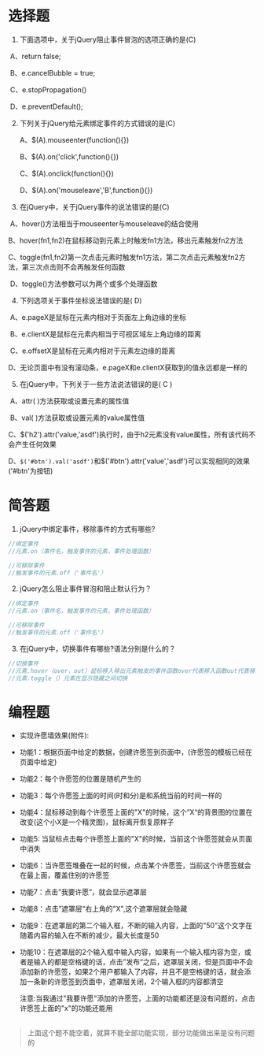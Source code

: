 # 选择题

1. 下面选项中，关于jQuery阻止事件冒泡的选项正确的是(C)

​       A、return false;

​       B、e.cancelBubble = true;

​       C、e.stopPropagation()

​       D、e.preventDefault();


2. 下列关于jQuery给元素绑定事件的方式错误的是(C)

   A、$(A).mouseenter(function(){})

   B、$(A).on('click',function(){})

   C、$(A).onclick(function(){})

   D、$(A).on('mouseleave','B',function(){})


3. 在jQuery中，关于jQuery事件的说法错误的是(C)

​       A、hover()方法相当于mouseenter与mouseleave的结合使用

​       B、hover(fn1,fn2)在鼠标移动到元素上时触发fn1方法，移出元素触发fn2方法

​       C、toggle(fn1,fn2)第一次点击元素时触发fn1方法，第二次点击元素触发fn2方法，第三次点击则不会再触发任何函数

​       D、toggle()方法参数可以为两个或多个处理函数


4. 下列选项关于事件坐标说法错误的是( D)

​     A、e.pageX是鼠标在元素内相对于页面左上角边缘的坐标

​     B、e.clientX是鼠标在元素内相当于可视区域左上角边缘的距离

​     C、e.offsetX是鼠标在元素内相对于元素左边缘的距离

​     D、无论页面中有没有滚动条，e.pageX和e.clientX获取到的值永远都是一样的

5. 在jQuery中，下列关于一些方法说法错误的是(  C )

​     A、attr( )方法获取或设置元素的属性值

​     B、val( )方法获取或设置元素的value属性值

​     C、$('h2').attr('value,'asdf')执行时，由于h2元素没有value属性，所有该代码不会产生任何效果

​     D、`$('#btn').val('asdf')`和$('#btn').attr('value','asdf')可以实现相同的效果('#btn'为按钮)




# 简答题

1. jQuery中绑定事件，移除事件的方式有哪些? 
```js
//绑定事件
//元素.on（事件名，触发事件的元素，事件处理函数）

//可移除事件
//触发事件的元素.off（'事件名'）  
```
2. jQuery怎么阻止事件冒泡和阻止默认行为？
```js
//绑定事件
//元素.on（事件名，触发事件的元素，事件处理函数）

//可移除事件
//触发事件的元素.off（'事件名'）  
```
3. 在jQuery中，切换事件有哪些?语法分别是什么的？
```js
//切换事件
//元素.hover（over，out）鼠标移入移出元素触发的事件函数over代表移入函数out代表移出函数
//元素.toggle（）元素在显示隐藏之间切换
```

# 编程题

- 实现许愿墙效果(附件):

- 功能1：根据页面中给定的数据，创建许愿签到页面中，(许愿签的模板已经在页面中给定)

- 功能2：每个许愿签的位置是随机产生的

- 功能3：每个许愿签上面的时间(时和分)是和系统当前的时间一样的

- 功能4：鼠标移动到每个许愿签上面的"X"的时候，这个”X“的背景图的位置在改变(这个小X是一个精灵图)，鼠标离开恢复原样子

- 功能5: 当鼠标点击每个许愿签上面的"X"的时候，当前这个许愿签就会从页面中消失

- 功能6：当许愿签堆叠在一起的时候，点击某个许愿签，当前这个许愿签就会在最上面，覆盖住别的许愿签

- 功能7：点击”我要许愿“，就会显示遮罩层

- 功能8：点击”遮罩层“右上角的"X",这个遮罩层就会隐藏

- 功能9：在遮罩层的第二个输入框，不断的输入内容，上面的"50"这个文字在随着内容的输入在不断的减少，最大长度是50

- 功能10：在遮罩层的2个输入框中输入内容，如果有一个输入框内容为空，或者是输入的都是空格键的话，点击”发布“之后，遮罩层关闭，但是页面中不会添加新的许愿签，如果2个用户都输入了内容，并且不是空格键的话，就会添加一条新的许愿签到页面中，遮罩层关闭，2个输入框的内容都清空

  注意:当我通过"我要许愿"添加的许愿签，上面的功能都还是没有问题的，点击许愿签上面的"x"的功能还能用


## 

>上面这个题不能空着，就算不能全部功能实现，部分功能做出来是没有问题的